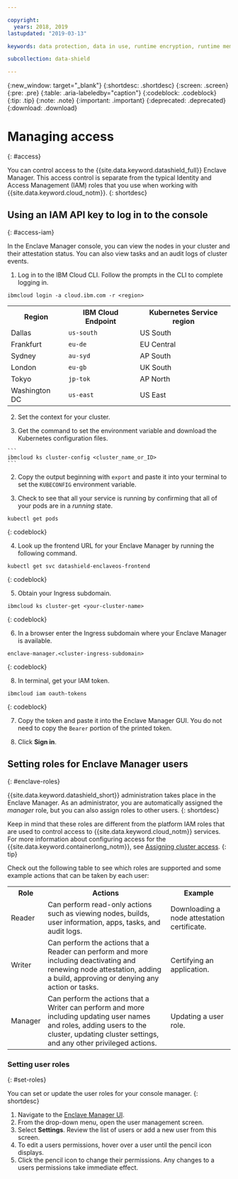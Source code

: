 ```yaml
---

copyright:
  years: 2018, 2019
lastupdated: "2019-03-13"

keywords: data protection, data in use, runtime encryption, runtime memory encryption, encrypted memory, intel sgx, software guard extensions, fortanix runtime encryption

subcollection: data-shield

---
```


{:new_window: target="_blank"}
{:shortdesc: .shortdesc}
{:screen: .screen}
{:pre: .pre}
{:table: .aria-labeledby="caption"}
{:codeblock: .codeblock}
{:tip: .tip}
{:note: .note}
{:important: .important}
{:deprecated: .deprecated}
{:download: .download}

# Managing access
{: #access}

You can control access to the {{site.data.keyword.datashield_full}} Enclave Manager. This access control is separate from the typical Identity and Access Management (IAM) roles that you use when working with {{site.data.keyword.cloud_notm}}.
{: shortdesc}


## Using an IAM API key to log in to the console
{: #access-iam}

In the Enclave Manager console, you can view the nodes in your cluster and their attestation status. You can also view tasks and an audit logs of cluster events.

1. Log in to the IBM Cloud CLI. Follow the prompts in the CLI to complete logging in.

  ```
  ibmcloud login -a cloud.ibm.com -r <region>
  ```

  <table>
    <tr>
      <th>Region</th>
      <th>IBM Cloud Endpoint</th>
      <th>Kubernetes Service region</th>
    </tr>
    <tr>
      <td>Dallas</td>
      <td><code>us-south</code></td>
      <td>US South</td>
    </tr>
    <tr>
      <td>Frankfurt</td>
      <td><code>eu-de</code></td>
      <td>EU Central</td>
    </tr>
    <tr>
      <td>Sydney</td>
      <td><code>au-syd</code></td>
      <td>AP South</td>
    </tr>
    <tr>
      <td>London</td>
      <td><code>eu-gb</code></td>
      <td>UK South</td>
    </tr>
    <tr>
      <td>Tokyo</td>
      <td><code>jp-tok</code></td>
      <td>AP North</td>
    </tr>
    <tr>
      <td>Washington DC</td>
      <td><code>us-east</code></td>
      <td>US East</td>
    </tr>
  </table>

2. Set the context for your cluster.

  1. Get the command to set the environment variable and download the Kubernetes configuration files.

    ```
    ibmcloud ks cluster-config <cluster_name_or_ID>
    ```

  2. Copy the output beginning with `export` and paste it into your terminal to set the `KUBECONFIG` environment variable.

3. Check to see that all your service is running by confirming that all of your pods are in a *running* state.

  ```
  kubectl get pods
  ```
  {: codeblock}

4. Look up the frontend URL for your Enclave Manager by running the following command.

  ```
  kubectl get svc datashield-enclaveos-frontend
  ```
  {: codeblock}

5. Obtain your Ingress subdomain.

  ```
  ibmcloud ks cluster-get <your-cluster-name>
  ```
  {: codeblock}

6. In a browser enter the Ingress subdomain where your Enclave Manager is available.

  ```
  enclave-manager.<cluster-ingress-subdomain>
  ```
  {: codeblock}

8. In terminal, get your IAM token.

  ```
  ibmcloud iam oauth-tokens
  ```
  {: codeblock}

7. Copy the token and paste it into the Enclave Manager GUI. You do not need to copy the `Bearer` portion of the printed token.

9. Click **Sign in**.


## Setting roles for Enclave Manager users
{: #enclave-roles}

{{site.data.keyword.datashield_short}} administration takes place in the Enclave Manager. As an administrator, you are automatically assigned the *manager* role, but you can also assign roles to other users.
{: shortdesc}

Keep in mind that these roles are different from the platform IAM roles that are used to control access to {{site.data.keyword.cloud_notm}} services. For more information about configuring access for the {{site.data.keyword.containerlong_notm}}, see [Assigning cluster access](/docs/containers?topic=containers-users#users).
{: tip}

Check out the following table to see which roles are supported and some example actions that can be taken by each user:

<table>
  <tr>
    <th>Role</th>
    <th>Actions</th>
    <th>Example</th>
  </tr>
  <tr>
    <td>Reader</td>
    <td>Can perform read-only actions such as viewing nodes, builds, user information, apps, tasks, and audit logs.</td>
    <td>Downloading a node attestation certificate.</td>
  </tr>
  <tr>
    <td>Writer</td>
    <td>Can perform the actions that a Reader can perform and more including deactivating and renewing node attestation, adding a build, approving or denying any action or tasks.</td>
    <td>Certifying an application.</td>
  </tr>
  <tr>
    <td>Manager</td>
    <td>Can perform the actions that a Writer can perform and more including updating user names and roles, adding users to the cluster, updating cluster settings, and any other privileged actions.</td>
    <td>Updating a user role.</td>
  </tr>
</table>

### Setting user roles
{: #set-roles}

You can set or update the user roles for your console manager.
{: shortdesc}

1. Navigate to the [Enclave Manager UI](/docs/services/data-shield?topic=data-shield-access#access-iam).
2. From the drop-down menu, open the user management screen.
3. Select **Settings**. Review the list of users or add a new user from this screen.
4. To edit a users permissions, hover over a user until the pencil icon displays.
5. Click the pencil icon to change their permissions. Any changes to a users permissions take immediate effect.
